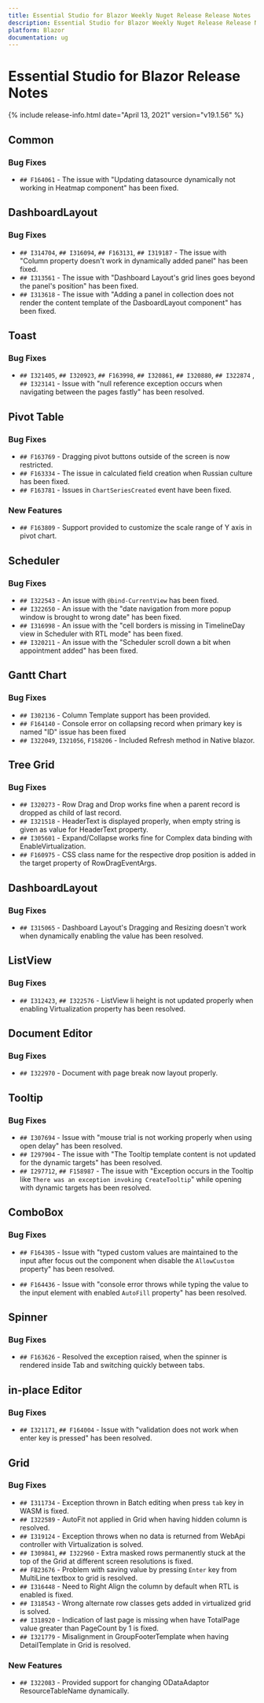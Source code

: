 ```yaml
---
title: Essential Studio for Blazor Weekly Nuget Release Release Notes  
description: Essential Studio for Blazor Weekly Nuget Release Release Notes  
platform: Blazor
documentation: ug
---
```


# Essential Studio for Blazor  Release Notes  

{% include release-info.html date="April 13, 2021"  version="v19.1.56" %} 


##  Common

###    Bug Fixes

- `## F164061` - The issue with "Updating datasource dynamically not working in Heatmap component" has been fixed.

##  DashboardLayout

###    Bug Fixes

- `## I314704`, `## I316094`, `## F163131`, `## I319187` - The issue with "Column property doesn't work in dynamically added panel" has been fixed.
- `## I313561` - The issue with "Dashboard Layout's grid lines goes beyond the panel's position" has been fixed. 
- `## I313618` - The issue with "Adding a panel in collection does not render the content template of the DasboardLayout component" has been fixed.

##  Toast

###    Bug Fixes

- `## I321405`, `## I320923`, `## F163998`, `## I320861`, `## I320880`, `## I322874` , `## I323141` - Issue with "null reference exception occurs when navigating between the pages fastly" has been resolved.

##  Pivot Table

###    Bug Fixes

- `## F163769` - Dragging pivot buttons outside of the screen is now restricted.
- `## F163334` - The issue in calculated field creation when Russian culture has been fixed.
- `## F163781` - Issues in `ChartSeriesCreated` event have been fixed.

###    New Features

- `## F163809` - Support provided to customize the scale range of Y axis in pivot chart.

##  Scheduler

###    Bug Fixes

- `## I322543` - An issue with `@bind-CurrentView` has been fixed.
- `## I322650` - An issue with the "date navigation from more popup window is brought to wrong date" has been fixed.
- `## I316998` - An issue with the "cell borders is missing in TimelineDay view in Scheduler with RTL mode" has been fixed.
- `## I320211` - An issue with the "Scheduler scroll down a bit when appointment added" has been fixed.

##  Gantt Chart

###    Bug Fixes
- `## I302136` - Column Template support has been provided.
- `## F164140` - Console error on collapsing record when primary key is named "ID" issue has been fixed
- `## I322049`, `I321056`, `F158206` - Included Refresh method in Native blazor.

##  Tree Grid

###    Bug Fixes

- `## I320273` - Row Drag and Drop works fine when a parent record is dropped as child of last record.
- `## I321518` - HeaderText is displayed properly, when empty string is given as value for HeaderText property.
- `## I305601` - Expand/Collapse works fine for Complex data binding with EnableVirtualization.
- `## F160975` - CSS class name for the respective drop position is added in the target property of RowDragEventArgs.

##  DashboardLayout

###    Bug Fixes

- `## I315065` - Dashboard Layout's Dragging and Resizing doesn't work when dynamically enabling the value has been resolved.

##  ListView

###    Bug Fixes

- `## I312423`, `## I322576` - ListView li height is not updated properly when enabling Virtualization property has been resolved.

##  Document Editor

###    Bug Fixes

- `## I322970` - Document with page break now layout properly.

##  Tooltip

###    Bug Fixes

- `## I307694` - Issue with "mouse trial is not working properly when using open delay" has been resolved.
- `## I297904` - The issue with "The Tooltip template content is not updated for the dynamic targets" has been resolved.
- `## I297712`, `## F158987` - The issue with "Exception occurs in the Tooltip like `There was an exception invoking CreateTooltip`" while opening with dynamic targets has been resolved.

##  ComboBox

###    Bug Fixes

- `## F164305` - Issue with "typed custom values are maintained to the input after focus out the component when disable the `AllowCustom` property" has been resolved.

- `## F164436` - Issue with "console error throws while typing the value to the input element with enabled `AutoFill` property" has been resolved.

##  Spinner

###    Bug Fixes

- `## F163626` - Resolved the exception raised, when the spinner is rendered inside Tab and switching quickly between tabs.

##  in-place Editor

###    Bug Fixes

- `## I321171`, `## F164004` - Issue with "validation does not work when enter key is pressed" has been resolved.

##  Grid

###    Bug Fixes

- `## I311734` - Exception thrown in Batch editing when press `tab` key in WASM is fixed.
- `## I322589` - AutoFit not applied in Grid when having hidden column is resolved.
- `## I319124` - Exception throws when no data is returned from WebApi controller with Virtualization is solved.
- `## I309841`, `## I322960` - Extra masked rows permanently stuck at the top of the Grid at different screen resolutions is fixed.
- `## FB23676` - Problem with saving value by pressing `Enter` key from MultiLine textbox to grid is resolved.
- `## I316448` - Need to Right Align the column by default when RTL is enabled is fixed. 
- `## I318543` - Wrong alternate row classes gets added in virtualized grid is solved.
- `## I318920` - Indication of last page is missing when have TotalPage value greater than PageCount by 1 is fixed.
- `## I321779` - Misalignment in GroupFooterTemplate when having DetailTemplate in Grid is resolved.

###    New Features

- `## I322083` - Provided support for changing ODataAdaptor ResourceTableName dynamically.
